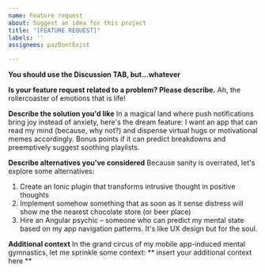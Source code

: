 ```yaml
---
name: Feature request
about: Suggest an idea for this project
title: "[FEATURE REQUEST]"
labels: ''
assignees: pazDontExist

---
```


**You should use the Discussion TAB, but...whatever**

**Is your feature request related to a problem? Please describe.**
Ah, the rollercoaster of emotions that is life!

**Describe the solution you'd like**
In a magical land where push notifications bring joy instead of anxiety, here's the dream feature: I want an app that can read my mind (because, why not?) and dispense virtual hugs or motivational memes accordingly. Bonus points if it can predict breakdowns and preemptively suggest soothing playlists.

**Describe alternatives you've considered**
Because sanity is overrated, let's explore some alternatives:
1. Create an Ionic plugin that transforms intrusive thought in positive thoughts
2. Implement somehow something that as soon as it sense distress will show me the nearest chocolate store (or beer place)
3. Hire an Angular psychic – someone who can predict my mental state based on my app navigation patterns. It's like UX design but for the soul.

**Additional context**
In the grand circus of my mobile app-induced mental gymnastics, let me sprinkle some context: ** insert your additional context here **
